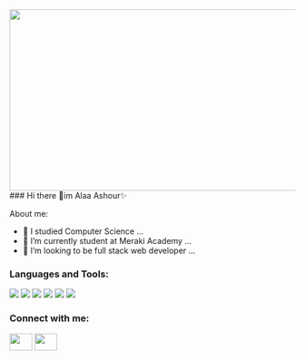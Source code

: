 <img width=1500px height=320px src="https://www.eschoolnews.com/files/2021/02/coding-platform-STEM-code.jpg" />  
### Hi there 👋im Alaa Ashour✨



About me:

- 🔭 I studied Computer Science  ...
- 🌱 I’m currently student at Meraki Academy ...
- 👯 I’m looking to be full stack web developer ...



<h3 align="left">Languages and Tools:</h3>
<p align="left"> <img src="https://img.shields.io/badge/HTML5-E34F26?style=for-the-badge&logo=html5&logoColor=white" />  
<img src="https://img.shields.io/badge/JavaScript-323330?style=for-the-badge&logo=javascript&logoColor=F7DF1E" />
<img src="https://img.shields.io/badge/VSCode-0078D4?style=for-the-badge&logo=visual%20studio%20code&logoColor=white" />
<img src="https://img.shields.io/badge/React-20232A?style=for-the-badge&logo=react&logoColor=61DAFB" />
<img src="	https://img.shields.io/badge/Node.js-339933?style=for-the-badge&logo=nodedotjs&logoColor=white" />
<img src="https://img.shields.io/badge/MongoDB-4EA94B?style=for-the-badge&logo=mongodb&logoColor=white" />
</p>

<!--[![Anurag's GitHub stats](https://github-readme-stats.vercel.app/api?username=AshourAlaa)](https://github.com/anuraghazra/github-readme-stats)-->

<h3 align="left">Connect with me:</h3>
<p align="left">
<a href="https://www.facebook.com/aja92" target="blank"><img align="center" src="https://cdn.jsdelivr.net/npm/simple-icons@3.0.1/icons/facebook.svg" alt="" height="30" width="40" /></a>
<a href="https://www.linkedin.com/in/ashouralaa/" target="blank"><img align="center" src="https://cdn.jsdelivr.net/npm/simple-icons@3.0.1/icons/linkedin.svg" alt="" height="30" width="40" /></a>
</p>
